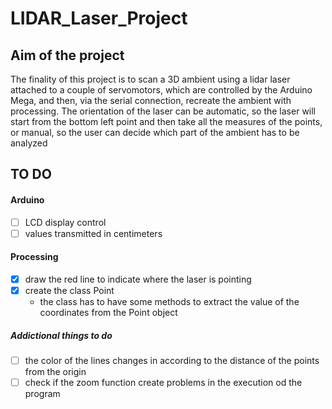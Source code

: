 # LIDAR_Laser_Project

## Aim of the project

The finality of this project is to scan a 3D ambient using a lidar laser attached to a couple of servomotors, which are controlled by the Arduino Mega, and then, via the serial connection, recreate the ambient with processing.
The orientation of the laser can be automatic, so the laser will start from the bottom left point and then take all the measures of the points, or manual, so the user can decide which part of the ambient has to be analyzed

## TO DO

#### Arduino

* [ ] LCD display control
* [ ] values transmitted in centimeters

#### Processing

* [x] draw the red line to indicate where the laser is pointing
* [x] create the class Point 
  * the class has to have some methods to extract the value of the coordinates from the Point object

##### Addictional things to do

* [ ] the color of the lines changes in according to the distance of the points from the origin
* [ ] check if the zoom function create problems in the execution od the program